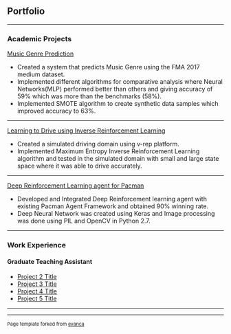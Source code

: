 ## Portfolio

---

### Academic Projects 

[Music Genre Prediction](https://github.com/akshay33/MIRSystem)
- Created a system that predicts Music Genre using the FMA 2017 medium dataset.
- Implemented different algorithms for comparative analysis where Neural Networks(MLP) performed better than others and giving accuracy of 59% which was more than the benchmarks (58%).
- Implemented SMOTE algorithm to create synthetic data samples which improved accuracy to 63%.

---
[Learning to Drive using Inverse Reinforcement Learning](https://akshay33.github.io/)
- Created a simulated driving domain using v-rep platform.
- Implemented Maximum Entropy Inverse Reinforcement Learning algorithm and tested in the simulated domain
with small and large state space where it was able to drive accurately.

---
[Deep Reinforcement Learning agent for Pacman](https://akshay33.github.io/)
- Developed and Integrated Deep Reinforcement learning agent with existing Pacman Agent Framework and
obtained 90% winning rate.
- Deep Neural Network was created using Keras and Image processing was done using PIL and OpenCV in Python 2.7.

---

### Work Experience 

#### Graduate Teaching Assistant
- [Project 2 Title](http://example.com/)
- [Project 3 Title](http://example.com/)
- [Project 4 Title](http://example.com/)
- [Project 5 Title](http://example.com/)

---




---
<p style="font-size:11px">Page template forked from <a href="https://github.com/evanca/quick-portfolio">evanca</a></p>
<!-- Remove above link if you don't want to attibute -->
